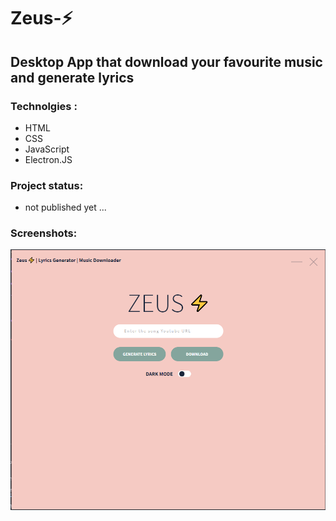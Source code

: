 # Zeus-⚡
## Desktop App that download your favourite music and generate lyrics

### Technolgies :
* HTML
* CSS
* JavaScript
* Electron.JS

### Project status: 
* not published yet ...

### Screenshots:
![main screen light mode](product/view1.png?raw=true "main screen light mode")

